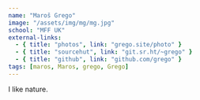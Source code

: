 ```yaml
---
name: "Maroš Grego"
image: "/assets/img/mg/mg.jpg"
school: "MFF UK"
external-links:
  - { title: "photos", link: "grego.site/photo" }
  - { title: "sourcehut", link: "git.sr.ht/~grego" }
  - { title: "github", link: "github.com/grego" }
tags: [maros, Maros, grego, Grego]
---
```


I like nature.
